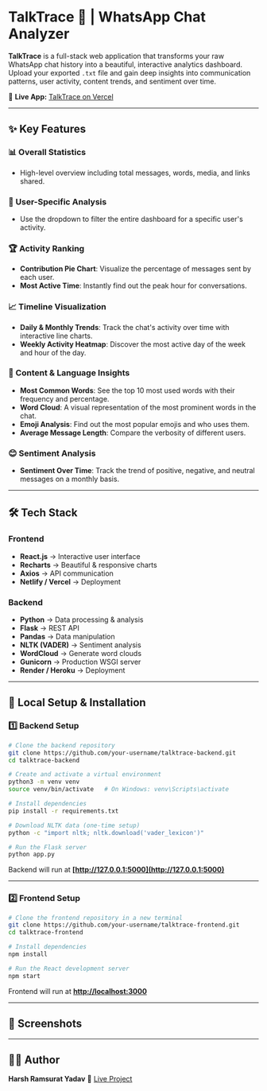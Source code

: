 # TalkTrace 💬 | WhatsApp Chat Analyzer

**TalkTrace** is a full-stack web application that transforms your raw WhatsApp chat history into a beautiful, interactive analytics dashboard.  
Upload your exported `.txt` file and gain deep insights into communication patterns, user activity, content trends, and sentiment over time.

🔗 **Live App:** [TalkTrace on Vercel](https://talk-trace.vercel.app/)

---

## ✨ Key Features

### 📊 Overall Statistics
- High-level overview including total messages, words, media, and links shared.

### 👤 User-Specific Analysis
- Use the dropdown to filter the entire dashboard for a specific user's activity.

### 🏆 Activity Ranking
- **Contribution Pie Chart**: Visualize the percentage of messages sent by each user.
- **Most Active Time**: Instantly find out the peak hour for conversations.

### 📈 Timeline Visualization
- **Daily & Monthly Trends**: Track the chat's activity over time with interactive line charts.
- **Weekly Activity Heatmap**: Discover the most active day of the week and hour of the day.

### 📝 Content & Language Insights
- **Most Common Words**: See the top 10 most used words with their frequency and percentage.
- **Word Cloud**: A visual representation of the most prominent words in the chat.
- **Emoji Analysis**: Find out the most popular emojis and who uses them.
- **Average Message Length**: Compare the verbosity of different users.

### 😊 Sentiment Analysis
- **Sentiment Over Time**: Track the trend of positive, negative, and neutral messages on a monthly basis.

---

## 🛠️ Tech Stack

### Frontend
- **React.js** → Interactive user interface  
- **Recharts** → Beautiful & responsive charts  
- **Axios** → API communication  
- **Netlify / Vercel** → Deployment  

### Backend
- **Python** → Data processing & analysis  
- **Flask** → REST API  
- **Pandas** → Data manipulation  
- **NLTK (VADER)** → Sentiment analysis  
- **WordCloud** → Generate word clouds  
- **Gunicorn** → Production WSGI server  
- **Render / Heroku** → Deployment  

---

## 🚀 Local Setup & Installation

### 1️⃣ Backend Setup
```bash
# Clone the backend repository
git clone https://github.com/your-username/talktrace-backend.git
cd talktrace-backend

# Create and activate a virtual environment
python3 -m venv venv
source venv/bin/activate   # On Windows: venv\Scripts\activate

# Install dependencies
pip install -r requirements.txt

# Download NLTK data (one-time setup)
python -c "import nltk; nltk.download('vader_lexicon')"

# Run the Flask server
python app.py
```

Backend will run at **[http://127.0.0.1:5000](http://127.0.0.1:5000)**

---

### 2️⃣ Frontend Setup

```bash
# Clone the frontend repository in a new terminal
git clone https://github.com/your-username/talktrace-frontend.git
cd talktrace-frontend

# Install dependencies
npm install

# Run the React development server
npm start
```

Frontend will run at **[http://localhost:3000](http://localhost:3000)**

---

## 📸 Screenshots




---

## 👨‍💻 Author

**Harsh Ramsurat Yadav**
🔗 [Live Project](https://talk-trace.vercel.app/)

